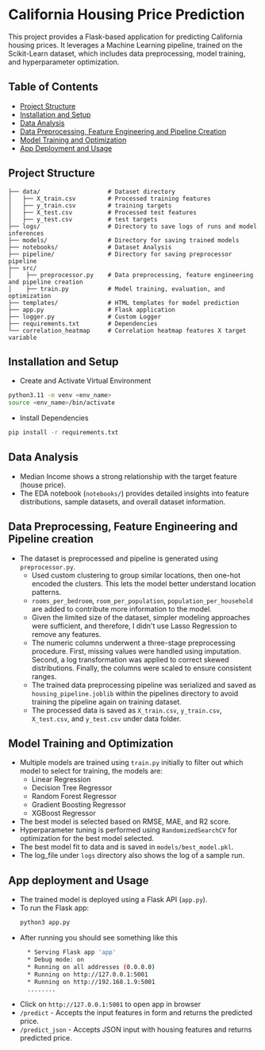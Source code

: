# California Housing Price Prediction

This project provides a Flask-based application for predicting California housing prices. It leverages a Machine Learning pipeline, trained on the Scikit-Learn dataset, which includes data preprocessing, model training, and hyperparameter optimization.

## Table of Contents
- [Project Structure](#project-structure)
- [Installation and Setup](#installation-and-setup)
- [Data Analysis](#data-analysis) 
- [Data Preprocessing, Feature Engineering and Pipeline Creation](#data-preprocessing-feature-engineering-and-pipeline-creation)
- [Model Training and Optimization](#model-training-and-optimization)
- [App Deployment and Usage](#app-deployment-and-usage)

## Project Structure
```
├── data/                   # Dataset directory
│   ├── X_train.csv         # Processed training features
│   ├── y_train.csv         # training targets
│   ├── X_test.csv          # Processed test features
│   ├── y_test.csv          # test targets
├── logs/                   # Directory to save logs of runs and model inferences
├── models/                 # Directory for saving trained models
├── notebooks/              # Dataset Analysis
├── pipeline/               # Directory for saving preprocessor pipeline
├── src/
│    ├── preprocessor.py    # Data preprocessing, feature engineering and pipeline creation
│    ├── train.py           # Model training, evaluation, and optimization
├── templates/              # HTML templates for model prediction
├── app.py                  # Flask application
├── logger.py               # Custom Logger
├── requirements.txt        # Dependencies
└── correlation_heatmap     # Correlation heatmap features X target variable
```

## Installation and Setup

- Create and Activate Virtual Environment
```bash
python3.11 -m venv <env_name>
source <env_name>/bin/activate
```

- Install Dependencies
```bash
pip install -r requirements.txt
```
## Data Analysis

-   Median Income shows a strong relationship with the target feature (house price).
-   The EDA notebook (`notebooks/`) provides detailed insights into feature distributions, sample datasets, and overall dataset information.

## Data Preprocessing, Feature Engineering and Pipeline creation
- The dataset is preprocessed and pipeline is generated using `preprocessor.py`.
    - Used custom clustering to group similar locations, then one-hot encoded the clusters. This lets the model better understand location patterns.
    - `rooms_per_bedroom`, `room_per_population`, `population_per_household` are added to contribute more information to the model.
    - Given the limited size of the dataset, simpler modeling approaches were sufficient, and therefore, I didn't use Lasso Regression to remove any features.
    - The numeric columns underwent a three-stage preprocessing procedure. First, missing values were handled using imputation. Second, a log transformation was applied to correct skewed distributions. Finally, the columns were scaled to ensure consistent ranges.
    - The trained data preprocessing pipeline was serialized and saved as `housing_pipeline.joblib` within the pipelines directory to avoid training the pipeline again on training dataset.
    - The processed data is saved as `X_train.csv`, `y_train.csv`, `X_test.csv`, and `y_test.csv` under data folder.


## Model Training and Optimization
- Multiple models are trained using `train.py` initially to filter out which model to select for training, the models are:
  - Linear Regression
  - Decision Tree Regressor
  - Random Forest Regressor
  - Gradient Boosting Regressor
  - XGBoost Regressor
- The best model is selected based on RMSE, MAE, and R2 score.
- Hyperparameter tuning is performed using `RandomizedSearchCV` for optimization for the best model selected.
- The best model fit to data and is saved in `models/best_model.pkl`.
- The log_file under `logs` directory also shows the log of a sample run. 

## App deployment and Usage
- The trained model is deployed using a Flask API (`app.py`).
- To run the  Flask app:
    ```bash
    python3 app.py 
    ```
- After running you should see something like this
  ```bash
    * Serving Flask app 'app'
    * Debug mode: on
    * Running on all addresses (0.0.0.0)
    * Running on http://127.0.0.1:5001
    * Running on http://192.168.1.9:5001
    ........
  ```
- Click on `http://127.0.0.1:5001` to open app in browser
- `/predict` - Accepts the input features in form and returns the predicted price.
- `/predict_json` - Accepts JSON input with housing features and returns predicted price.
